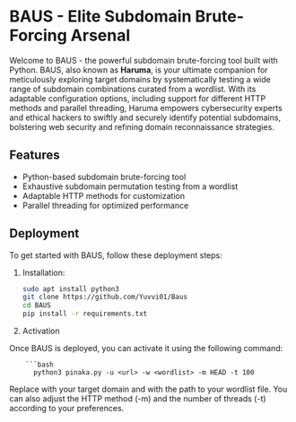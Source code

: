 # BAUS - Elite Subdomain Brute-Forcing Arsenal
Welcome to BAUS - the powerful subdomain brute-forcing tool built with Python. BAUS, also known as **Haruma**, is your ultimate companion for meticulously exploring target domains by systematically testing a wide range of subdomain combinations curated from a wordlist. With its adaptable configuration options, including support for different HTTP methods and parallel threading, Haruma empowers cybersecurity experts and ethical hackers to swiftly and securely identify potential subdomains, bolstering web security and refining domain reconnaissance strategies.

## Features

- Python-based subdomain brute-forcing tool
- Exhaustive subdomain permutation testing from a wordlist
- Adaptable HTTP methods for customization
- Parallel threading for optimized performance

## Deployment

To get started with BAUS, follow these deployment steps:

1. Installation:

   ```bash
   sudo apt install python3
   git clone https://github.com/Yuvvi01/Baus
   cd BAUS
   pip install -r requirements.txt

   
2. Activation

Once BAUS is deployed, you can activate it using the following command:

        ```bash 
          python3 pinaka.py -u <url> -w <wordlist> -m HEAD -t 100

Replace <url> with your target domain and <wordlist> with the path to your wordlist file. You can also adjust the HTTP method (-m) and the number of threads (-t) according to your preferences.

